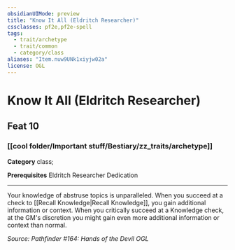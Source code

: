 ```yaml
---
obsidianUIMode: preview
title: "Know It All (Eldritch Researcher)"
cssclasses: pf2e,pf2e-spell
tags:
  - trait/archetype
  - trait/common
  - category/class
aliases: "Item.nuw9UNk1xiyjw02a"
license: OGL
---
```

# Know It All (Eldritch Researcher)
## Feat 10
### [[cool folder/Important stuff/Bestiary/zz_traits/archetype]]

**Category** class; 



**Prerequisites** Eldritch Researcher Dedication
* * *
Your knowledge of abstruse topics is unparalleled. When you succeed at a check to [[Recall Knowledge|Recall Knowledge]], you gain additional information or context. When you critically succeed at a Knowledge check, at the GM's discretion you might gain even more additional information or context than normal.

*Source: Pathfinder #164: Hands of the Devil*
*OGL*